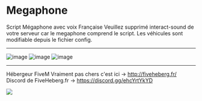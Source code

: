 # Megaphone
Script Mégaphone avec voix Française
Veuillez supprimé interact-sound de votre serveur car le megaphone comprend le script.
Les véhicules sont modifiable depuis le fichier config.
<hr>

![image](https://i.goopics.net/9ywuqs.png) ![image](https://i.goopics.net/b4p33t.png) ![image](https://i.goopics.net/a89q5o.png)

<hr>

Hébergeur FiveM Vraiment pas chers c'est ici -> http://fiveheberg.fr/ <br>
Discord de FiveHeberg.fr -> https://discord.gg/ehcYrtYkYD

<img src="https://i.goopics.net/3trcef.png">

